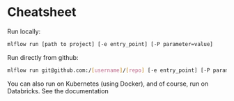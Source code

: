 Cheatsheet
================

Run locally:

```bash
mlflow run [path to project] [-e entry_point] [-P parameter=value]
```

Run directly from github:

```bash
mlflow run git@github.com:/[username]/[repo] [-e entry_point] [-P parameter=value]
```

You can also run on Kubernetes (using Docker), and of course, run on Databricks. 
See the documentation